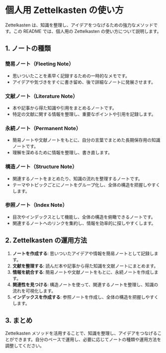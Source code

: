 # 個人用 Zettelkasten の使い方

Zettelkasten は、知識を整理し、アイデアをつなげるための強力なメソッドです。この README では、個人用の Zettelkasten の使い方について説明します。

## 1. ノートの種類

### 簡易ノート（Fleeting Note）
- 思いついたことを素早く記録するための一時的なメモです。
- アイデアや気づきをすぐに書き留め、後で詳細なノートに発展させます。

### 文献ノート（Literature Note）
- 本や記事から得た知識や引用をまとめるノートです。
- 特定の文献に関する情報を整理し、重要なポイントや引用を記録します。

### 永続ノート（Permanent Note）
- 簡易ノートや文献ノートをもとに、自分の言葉でまとめた長期保存用の知識ノートです。
- 理解を深めるために情報を整理し、書き直します。

### 構造ノート（Structure Note）
- 関連するノートをまとめたり、知識の流れを整理するノートです。
- テーマやトピックごとにノートをグループ化し、全体の構造を把握しやすくします。

### 参照ノート（Index Note）
- 目次やインデックスとして機能し、全体の構造を俯瞰できるノートです。
- 関連するノートへのリンクを集約し、情報を効率的に探しやすくします。

## 2. Zettelkasten の運用方法

1. **ノートを作成する**: 思いついたアイデアや情報を簡易ノートとして記録します。
2. **文献を整理する**: 読んだ本や記事から得た知識を文献ノートにまとめます。
3. **情報を統合する**: 簡易ノートや文献ノートをもとに、永続ノートを作成します。
4. **関連性を見つける**: 構造ノートを使って、関連するノートを整理し、知識の流れを可視化します。
5. **インデックスを作成する**: 参照ノートを作成し、全体の構造を把握しやすくします。

## 3. まとめ

Zettelkasten メソッドを活用することで、知識を整理し、アイデアをつなげることができます。自分のペースで運用し、必要に応じてノートの種類や運用方法を調整してください。

